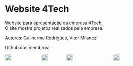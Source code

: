 # Website 4Tech

Website para apresentação da empresa 4Tech,<br>O site mostra projetos realizados pela empresa.

Autores: Guilherme Rodrigues, Vitor Milanezi

Github dos membros:

<div style="display: inline_block">
  <a href="https://github.com/guilherme-rodrigues-de-queiroz" target="_blank" rel="noopener noreferrer" style="color: white; margin-right: 20px; text-decoration: none;"><img align="center" alt="Gui-Github" height="20" width="20" src="https://cdn-icons-png.flaticon.com/128/733/733553.png"><span style="margin-left: 5px;">Guilherme</span></a>
  <a href="https://github.com/VMilanezi" target="_blank" rel="noopener noreferrer" style="color: white; margin-right: 20px; text-decoration: none;"><img align="center" alt="Gui-Github" height="20" width="20" src="https://cdn-icons-png.flaticon.com/128/733/733553.png"><span style="margin-left: 5px;">Vitor</span></a>
  <a href="https://github.com/h0wzy" target="_blank" rel="noopener noreferrer" style="color: white; margin-right: 20px; text-decoration: none;"><img align="center" alt="Gui-Github" height="20" width="20" src="https://cdn-icons-png.flaticon.com/128/733/733553.png"><span style="margin-left: 5px;">Marcos H0wZy</span></a>
  <a href="https://github.com/Lu1sAugusto" target="_blank" rel="noopener noreferrer" style="color: white; margin-right: 20px; text-decoration: none;"><img align="center" alt="Gui-Github" height="20" width="20" src="https://cdn-icons-png.flaticon.com/128/733/733553.png"><span style="margin-left: 5px;">Luis</span></a>
</div>
